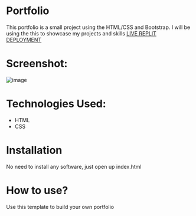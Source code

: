 # Portfolio
This portfolio is a small project using the HTML/CSS and Bootstrap. I will be using the this to showcase my projects and skills [LIVE REPLIT DEPLOYMENT](https://portfolio.joyfrancis912.repl.co/)

# Screenshot:
![image](https://user-images.githubusercontent.com/111504686/229640711-f0f55ad9-2c92-4c83-8c37-e01ca15ad607.png)

# Technologies Used:
* HTML 
* CSS

# Installation
 No need to install any software, just open up index.html
 
# How to use?
Use this template to build your own portfolio
